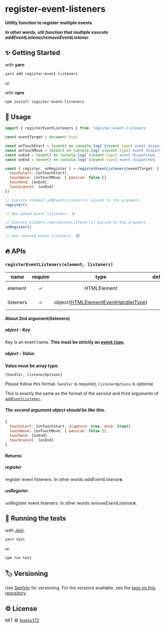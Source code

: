 # register-event-listeners

**Utility function to register multiple events**

_**In other words, util function that multiple execute addEventListener/removeEventListener**_

## ✨ Getting Started

with **yarn**

```bash
yarn add register-event-listeners
```

or

with **npm**

```bash
npm install register-event-listeners
```

## 💁 Usage

```javascript
import { registerEventListeners } from 'register-event-listeners'

const eventTarget = document.body

const onTouchStart = (event) => console.log(`${event.type} event dispatched.`)
const onTouchMove = (event) => console.log(`${event.type} event dispatched.`)
const onEnd = (event) => console.log(`${event.type} event dispatched.`)
const onEnd = (event) => console.log(`${event.type} event dispatched.`)

const { register, unRegister } = registerEventListeners(eventTarget, {
  touchstart: [onTouchStart],
  touchmove: [onTouchMove, { passive: false }],
  touchend: [onEnd],
  touchcancel: [onEnd]
})

// Execute element.addEventListener(s) passed to the argument.
register()

// Now added event listeners. 🔈

// Execute element.removeEventListener(s) passed to the argument.
unRegister()

// Now removed event listeners. 🔇
```

## 🔥 APIs

### `registerEventListeners(element, listeners)`

| name          | require |                                                                 type                                                                 | default | decstiption                                                                                             |
| ------------- | :-----: | :----------------------------------------------------------------------------------------------------------------------------------: | :-----: | ------------------------------------------------------------------------------------------------------- |
| element       |    ✓    |                                                             HTMLElement                                                              |    -    | [MDN - EventTarget](https://developer.mozilla.org/en-US/docs/Web/API/EventTarget)                       |
| listeners |    ✓    | object([HTMLElementEventHandlerType](https://1natsu172.github.io/register-event-listeners/globals.html#htmlelementeventhandlertype)) |    -    | [MDN - addEventListener](https://developer.mozilla.org/en-US/docs/Web/API/EventTarget/addEventListener) |

#### About 2nd argument(listeners)

##### object - Key

Key is an event name. **This must be strictly an [event.type](https://developer.mozilla.org/ja/docs/Web/API/Event/type).**

##### object - Value

**Value must be array type.**

`[handler, listenerOptions]` 

Please follow this format. `handler` is required, `listenerOptions` is optional.

This is exactly the same as the format of the second and third arguments of [`addEventListener`](https://developer.mozilla.org/ja/docs/Web/API/EventTarget/addEventListener).

##### The second argument object should be like this.

```javascript
{
  touchstart: [onTouchStart, {capture: true, once: true}],
  touchmove: [onTouchMove, { passive: false }],
  touchend: [onEnd],
  touchcancel: [onEnd]
}
```

#### Returns

##### register

register event listeners. In other words _addEventListener**s**_.

##### unRegister

unRegister event listeners. In other words _removeEventListener**s**_.


## 💚 Running the tests

with [Jest](https://jestjs.io/).

```bash
yarn test
```
or

```bash
npm run test
```

<!-- 
## Contributing

Please read [CONTRIBUTING.md](https://gist.github.com/PurpleBooth/b24679402957c63ec426) for details on our code of conduct, and the process for submitting pull requests to us. -->

## 🏷 Versioning

Use [SemVer](http://semver.org/) for versioning. For the versions available, see the [tags on this repository](https://github.com/1natsu172/handy-media-query/tags). 

## ©️ License

MIT © [1natsu172](https://github.com/1natsu172)
